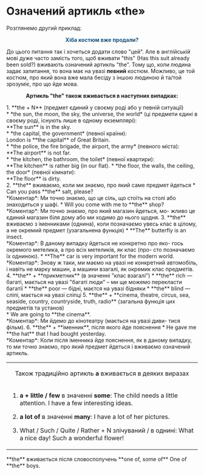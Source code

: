 # Означений артикль «the»
Розглянемо другий приклад:
<p align="center"><font color="#0F5181"><b>Хiба костюм вже продали?</b></font></p>

До цього питання так i хочеться додати слово "цей". Але в англiйськiй мовi дуже часто замiсть того, щоб вживати "this" (Has this suit already been sold?) вживають означений артикль "thе". Тому що, коли людина задає запитання, то вона має на увазi **певний** костюм. Можливо, це той костюм, про який вона вже мала бесiду з iншою людиною й та/той зрозумiє, про що йде мова.

<p align="center"><b>Артикль "the" також вживається в наступних випадках:</b></p>
1. **the + N** (предмет єдиний у своєму родi або у певнiй ситуацiї)<br>
 * *the sun, the moon, the sky, the universe, the world* (цi предмети єдинi в своєму родi, iснують лише в одному екземплярi):<br>
 **The sun** is in the sky.<br>
 * *the capital, the government* (певної країни):<br>
 London is **the capital** of Great Britain.<br>
 * *the police, the fire brigade, the airport, the army* (певного мiста):<br>
 **The airport** is not far.<br>
 * *the kitchen, the bathroom, the toilet* (певної квартири):<br>
 **The kitchen** is rather big (in our flat).
 * *the floor, the walls, the ceiling, the door* (певної кiмнати):<br>
 **The floor** is dirty.<br>
2. **the** вживаємо, коли ми знаємо, про який саме предмет йдеться
 * Can you pass **the** salt, please?<br>
  *Коментар*: Ми точно знаємо, що це сiль, що стоїть на столi
або знаходиться у шафi.
 * Will you come with me to **the** shop?<br>
  *Коментар*: Ми точно знаємо, про який магазин йдеться, мо-
жливо це єдиний магазин бiля дому або ми ходимо до нього
щодня.
3. **the** вживаємо з iменниками (однина), коли позначаємо увесь клас в цiлому, а не окремий предмет (узагальнена функцiя)
 * **The** butterfly is an insect.<br>
 *Коментар*: В даному випадку йдеться не конкретно про яко-
гось окремого метелика, а про всiх метеликiв, як клас (про-
сто позначаємо їх одниною).
 * **The** car is very important for the modern world.<br>
 *Коментар*: Знову ж таки, ми маємо на увазi не конкретний
автомобiль, i навiть не марку машин, а машини взагалi, як
окремик клас предметiв.
4. **the** + **прикметник** (в значеннi "клас взагалi")
 * **the** rich — багатi, мається на увазi "багатi люди" – ми ще можемо перекласти багатiї
 * **the** poor — бiднi, маєтся на увазi бiдняки
 * **the** blind — слiпi, мається на увазi слiпцi
5. **the** + **cinema, theatre, circus, sea, seaside, country, countryside, truth, radio** (загальна функцiя цих предметiв та установ)<br>
 * We are going to **the cinema**.<br>
 *Коментар*: Ми йдемо до кiнотеатру (мається на увазi диви-
тися фiльм).
6. **the** + **iменник**, пiсля якого йде пояснення
 * He gave me **the hat** that I had bought yesterday.<br>
 *Коментар*: Коли пiсля iменника йде пояснення, як в даному
випадку, то ми точно знаємо, про який предмет йдеться i
вживаємо означений артикль.

<table>
<tr>
<td><p align="center">Також традицiйно артикль <b>а</b> вживається в деяких виразах</p></td>
</tr>
<tr>
<td>
<ol>
<li><p><b>a + little / few</b> в значеннi <b>some</b>:
The child needs a little attention.
I have a few interesting ideas.</p></li>
<li><p><b>a lot of</b> в значеннi <b>many</b>: I have a lot of her pictures.</p></li>
<li>What / Such / Quite / Rather + N злiчуваний / в однинi: What a nice day! Such a wonderful flower!</li>
</ol>
</td>
</tr>
</table>
**the** вживається пiсля словосполучень **one of, some of**
One of **the** boys.
    
